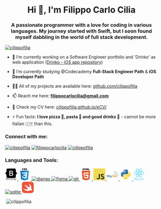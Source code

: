 <h1 align="center">Hi 👋, I'm Filippo Carlo Cilia</h1>
<h3 align="center">A passionate programmer with a love for coding in various languages. My journey started with Swift, but I soon found myself dabbling in the world of full stack development.</h3>

<p align="left"> <a href="https://twitter.com/cilippofilia" target="blank"><img src="https://img.shields.io/twitter/follow/cilippofilia?logo=twitter&style=for-the-badge" alt="cilippofilia" /></a></p>

- 🔭 I’m currently working on a Software Engineer portfolio and 'Drinko' as web application ([Drinko - iOS app repository](https://github.com/cilippofilia/Drinko))

- 🌱 I’m currently studying @Codecademy **Full-Stack Engineer Path** & **iOS Developer Path**

- 👨‍💻 All of my projects are available here: [github.com/cilippofilia](github.com/cilippofilia)

- 📫 Reach me here: **filippocarlocilia@gmail.com**

- 📄 Check my CV here: [cilippofilia.github.io/eCV/](cilippofilia.github.io/eCV/)

- ⚡️ Fun facts: **I love pizza 🍕, pasta 🍝 and good drinks 🍹** - cannot be more Italian 🇮🇹 than this.

<h3 align="left">Connect with me:</h3>
<p align="left">
<a href="https://twitter.com/cilippofilia" target="blank"><img align="center" src="https://raw.githubusercontent.com/rahuldkjain/github-profile-readme-generator/master/src/images/icons/Social/twitter.svg" alt="cilippofilia" height="30" width="40" /></a>
<a href="https://linkedin.com/in/filippocarlocilia" target="blank"><img align="center" src="https://raw.githubusercontent.com/rahuldkjain/github-profile-readme-generator/master/src/images/icons/Social/linked-in-alt.svg" alt="filippocarlocilia" height="30" width="40" /></a>
<a href="https://instagram.com/cilippofilia" target="blank"><img align="center" src="https://raw.githubusercontent.com/rahuldkjain/github-profile-readme-generator/master/src/images/icons/Social/instagram.svg" alt="cilippofilia" height="30" width="40" /></a>
</p>

<h3 align="left">Languages and Tools:</h3>
<p align="left"> <a href="https://getbootstrap.com" target="_blank" rel="noreferrer"> <img src="https://raw.githubusercontent.com/devicons/devicon/master/icons/bootstrap/bootstrap-plain-wordmark.svg" alt="bootstrap" width="40" height="40"/> </a> <a href="https://www.w3schools.com/css/" target="_blank" rel="noreferrer"> <img src="https://raw.githubusercontent.com/devicons/devicon/master/icons/css3/css3-original-wordmark.svg" alt="css3" width="40" height="40"/> </a> <a href="https://www.djangoproject.com/" target="_blank" rel="noreferrer"> <img src="https://cdn.worldvectorlogo.com/logos/django.svg" alt="django" width="40" height="40"/> </a> <a href="https://www.figma.com/" target="_blank" rel="noreferrer"> <img src="https://www.vectorlogo.zone/logos/figma/figma-icon.svg" alt="figma" width="40" height="40"/> </a> <a href="https://git-scm.com/" target="_blank" rel="noreferrer"> <img src="https://www.vectorlogo.zone/logos/git-scm/git-scm-icon.svg" alt="git" width="40" height="40"/> </a> <a href="https://www.w3.org/html/" target="_blank" rel="noreferrer"> <img src="https://raw.githubusercontent.com/devicons/devicon/master/icons/html5/html5-original-wordmark.svg" alt="html5" width="40" height="40"/> </a> <a href="https://developer.mozilla.org/en-US/docs/Web/JavaScript" target="_blank" rel="noreferrer"> <img src="https://raw.githubusercontent.com/devicons/devicon/master/icons/javascript/javascript-original.svg" alt="javascript" width="40" height="40"/> </a> <a href="https://www.mysql.com/" target="_blank" rel="noreferrer"> <img src="https://raw.githubusercontent.com/devicons/devicon/master/icons/mysql/mysql-original-wordmark.svg" alt="mysql" width="40" height="40"/> </a> <a href="https://www.python.org" target="_blank" rel="noreferrer"> <img src="https://raw.githubusercontent.com/devicons/devicon/master/icons/python/python-original.svg" alt="python" width="40" height="40"/> </a> <a href="https://reactjs.org/" target="_blank" rel="noreferrer"> <img src="https://raw.githubusercontent.com/devicons/devicon/master/icons/react/react-original-wordmark.svg" alt="react" width="40" height="40"/> </a> <a href="https://www.sqlite.org/" target="_blank" rel="noreferrer"> <img src="https://www.vectorlogo.zone/logos/sqlite/sqlite-icon.svg" alt="sqlite" width="40" height="40"/> </a> <a href="https://developer.apple.com/swift/" target="_blank" rel="noreferrer"> <img src="https://raw.githubusercontent.com/devicons/devicon/master/icons/swift/swift-original.svg" alt="swift" width="40" height="40"/> </a> </p>

<p>&nbsp;<img align="center" src="https://github-readme-stats.vercel.app/api?username=cilippofilia&show_icons=true&theme=synthwave&locale=en" alt="cilippofilia" /></p>
